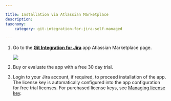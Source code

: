 ```yaml
---

title: Installation via Atlassian Marketplace
description:
taxonomy:
    category: git-integration-for-jira-self-managed

---
```

1.  Go to the [**Git Integration for Jira**](https://marketplace.atlassian.com/apps/4984/git-integration-for-jira?tab=overview&hosting=datacenter) app Atlassian Marketplace page.

    ![](/wp-content/uploads/gij-docs-installation-via-marketplace-buy-trial-git-plugin-c.png)
2.  Buy or evaluate the app with a free 30 day trial.

3.  Login to your Jira account, if required, to proceed installation of the app. The license key is automatically configured into the app configuration for free trial licenses. For purchased license keys, see [Managing license key](/git-integration-for-jira-self-managed/managing-license-key).

